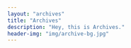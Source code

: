 ```yaml
---
layout: "archives"
title: "Archives"
description: "Hey, this is Archives."
header-img: "img/archive-bg.jpg"
---
```



